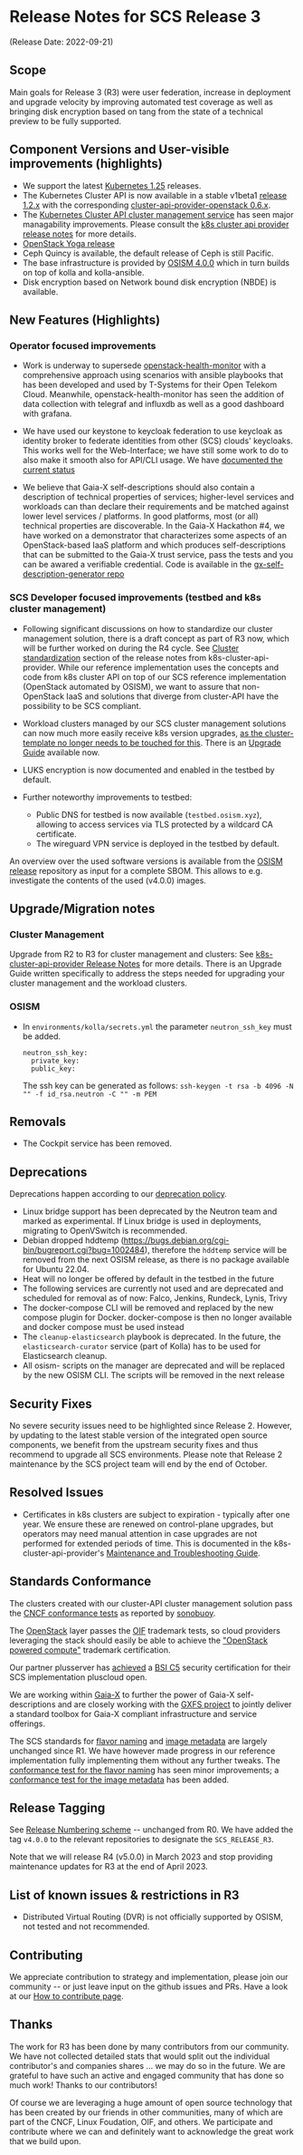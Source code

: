 # Release Notes for SCS Release 3
(Release Date: 2022-09-21)

## Scope

Main goals for Release 3 (R3) were user federation, increase in deployment and upgrade
velocity by improving automated test coverage as well as bringing disk encryption based on
tang from the state of a technical preview to be fully supported.

## Component Versions and User-visible improvements (highlights)

* We support the latest [Kubernetes 1.25](https://github.com/kubernetes/kubernetes/blob/master/CHANGELOG/CHANGELOG-1.25.md)
  releases.
* The Kubernetes Cluster API is now available in a stable v1beta1
  [release 1.2.x](https://github.com/kubernetes-sigs/cluster-api/releases)
  with the corresponding [cluster-api-provider-openstack 0.6.x](https://github.com/kubernetes-sigs/cluster-api/releases).
* The [Kubernetes Cluster API cluster management service](https://github.com/SovereignCloudStack/k8s-cluster-api-provider/)
  has seen major managability improvements.
  Please consult the
  [k8s cluster api provider release notes](https://github.com/SovereignCloudStack/k8s-cluster-api-provider/blob/main/Release-Notes-R3.md)
  for more details.
* [OpenStack Yoga release](https://releases.openstack.org/yoga/highlights.html)
* Ceph Quincy is available, the default release of Ceph is still Pacific.
* The base infrastructure is provided by
  [OSISM 4.0.0](https://release.osism.tech/notes/4.0.0.html)
  which in turn builds on top of kolla and kolla-ansible.
* Disk encryption based on Network bound disk encryption (NBDE) is available.

## New Features (Highlights)

### Operator focused improvements

* Work is underway to supersede [openstack-health-monitor](https://github.com/SovereignCloudStack/openstack-health-monitor)
  with a comprehensive approach using scenarios with ansible playbooks
  that has been developed and used by T-Systems for their Open Telekom Cloud.
  Meanwhile, openstack-health-monitor has seen the addition of data
  collection with telegraf and influxdb as well as a good dashboard
  with grafana.

* We have used our keystone to keycloak federation to use keycloak as identity
  broker to federate identities from other (SCS) clouds' keycloaks.
  This works well for the Web-Interface; we have still some work to do to also make it smooth
  also for API/CLI usage. We have [documented the current status](https://github.com/SovereignCloudStack/standards/blob/main/Design-Docs/IAM-federation/keystone-keycloak-federation.md)

* We believe that Gaia-X self-descriptions should also contain a description of
  technical properties of services; higher-level services and workloads can than
  declare their requirements and be matched against lower level services / platforms.
  In good platforms, most (or all) technical properties are discoverable. In the
  Gaia-X Hackathon #4, we have worked on a demonstrator that characterizes some
  aspects of an OpenStack-based IaaS platform and which produces self-descriptions
  that can be submitted to the Gaia-X trust service, pass the tests and you can
  be awared a verifiable credential. Code is available in the
  [gx-self-description-generator repo](https://github.com/SovereignCloudStack/gx-self-description-generator)

### SCS Developer focused improvements (testbed and k8s cluster management)

* Following significant discussions on how to standardize our cluster management solution,
  there is a draft concept as part of R3 now, which will be further worked on during
  the R4 cycle. See [Cluster standardization](https://github.com/SovereignCloudStack/k8s-cluster-api-provider/blob/main/Release-Notes-R3.md#cluster-standardization)
  section of the release notes from k8s-cluster-api-provider.
  While our reference implementation uses the concepts and code from k8s cluster API on
  top of our SCS reference implementation (OpenStack automated by OSISM), we want to
  assure that non-OpenStack IaaS and solutions that diverge from cluster-API have the possibility
  to be SCS compliant.

* Workload clusters managed by our SCS cluster management solutions can now much
  more easily receive k8s version upgrades, [as the cluster-template no longer needs
  to be touched for this](https://github.com/SovereignCloudStack/k8s-cluster-api-provider/blob/main/Release-Notes-R3.md#simplified-rolling-node-upgrades-223). There is an [Upgrade Guide](https://github.com/SovereignCloudStack/k8s-cluster-api-provider/blob/main/doc/Upgrade-Guide.md) available now.

* LUKS encryption is now documented and enabled in the testbed by default.

* Further noteworthy improvements to testbed:
  * Public DNS for testbed is now available (`testbed.osism.xyz`), allowing to access services
    via TLS protected by a wildcard CA certificate.
  * The wireguard VPN service is deployed in the testbed by default.

An overview over the used software versions is available from the
[OSISM release](https://github.com/osism/release) repository as input
for a complete SBOM. This allows to e.g. investigate the contents of the
used (v4.0.0) images.

## Upgrade/Migration notes

### Cluster Management

Upgrade from R2 to R3 for cluster management and clusters:
See [k8s-cluster-api-provider Release Notes](https://github.com/SovereignCloudStack/k8s-cluster-api-provider/blob/main/Release-Notes-R3.md#incompatible-changes)
for more details. There is an Upgrade Guide written specifically to address the steps needed for upgrading
your cluster management and the workload clusters.

### OSISM

* In ``environments/kolla/secrets.yml`` the parameter ``neutron_ssh_key`` must be
  added.

  ```
  neutron_ssh_key:
    private_key:
    public_key:
  ```

  The ssh key can be generated as follows: ``ssh-keygen -t rsa -b 4096 -N "" -f id_rsa.neutron -C "" -m PEM``

## Removals

* The Cockpit service has been removed.

## Deprecations

Deprecations happen according to our [deprecation policy](https://github.com/SovereignCloudStack/standards/blob/main/Design-Docs/Release-Policies.md#deprecation).

* Linux bridge support has been deprecated by the Neutron team and marked as experimental.
  If Linux bridge is used in deployments, migrating to OpenVSwitch is recommended.
* Debian dropped hddtemp (https://bugs.debian.org/cgi-bin/bugreport.cgi?bug=1002484),
  therefore the ``hddtemp`` service will be removed from the next OSISM release, as there is
  no package available for Ubuntu 22.04.
* Heat will no longer be offered by default in the testbed in the future
* The following services are currently not used and are deprecated and scheduled for removal as of now: Falco, Jenkins, Rundeck, Lynis, Trivy
* The docker-compose CLI will be removed and replaced by the new compose plugin for Docker.
docker-compose is then no longer available and docker compose must be used instead
* The ``cleanup-elasticsearch`` playbook is deprecated. In the future,
  the ``elasticsearch-curator`` service (part of Kolla) has to be used
  for Elasticsearch cleanup.
* All osism- scripts on the manager are deprecated and will be replaced by the new OSISM CLI. The scripts will be removed in the next release

## Security Fixes

No severe security issues need to be highlighted since Release 2. However, by updating to the latest stable version of 
the integrated open source components, we benefit from the upstream security fixes and thus recommend to upgrade all
SCS environments. Please note that Release 2 maintenance by the SCS project team will end by the end of October.

## Resolved Issues

* Certificates in k8s clusters are subject to expiration - typically after one year.
  We ensure these are renewed on control-plane upgrades, but operators may need manual attention
  in case upgrades are not performed for extended periods of time. This is documented in
  the k8s-cluster-api-provider's
  [Maintenance and Troubleshooting Guide](https://github.com/SovereignCloudStack/k8s-cluster-api-provider/blob/main/doc/Maintenance_and_Troubleshooting.md).

## Standards Conformance

The clusters created with our cluster-API cluster management solution pass
the [CNCF conformance tests](https://github.com/SovereignCloudStack/standards/blob/main/Design-Docs/Image-Properties-Spec.md)
as reported by [sonobuoy](https://sonobuoy.io/).

The [OpenStack](https://openstack.org/) layer passes the
[OIF](https://openinfra.dev/) trademark tests, so cloud providers
leveraging the stack should easily be able to achieve the
["OpenStack powered compute"](https://www.openstack.org/brand/interop/)
trademark certification.

Our partner plusserver has [achieved](https://www.openstack.org/brand/interop/)
a [BSI C5](https://www.bsi.bund.de/EN/Themen/Unternehmen-und-Organisationen/Informationen-und-Empfehlungen/Empfehlungen-nach-Angriffszielen/Cloud-Computing/Kriterienkatalog-C5/kriterienkatalog-c5_node.html)
security certification for their SCS implementation pluscloud open.

We are working within [Gaia-X](https://gaia-x.eu/) to further the power
of Gaia-X self-descriptions and are closely working with the
[GXFS project](https://gxfs.de/)
to jointly deliver a standard toolbox for Gaia-X compliant
infrastructure and service offerings.

The SCS standards for [flavor naming](https://github.com/SovereignCloudStack/standards/blob/main/Design-Docs/flavor-naming.md) and
[image metadata](https://github.com/SovereignCloudStack/standards/blob/main/Design-Docs/Image-Properties-Spec.md)
are largely unchanged since R1. We have however
made progress in our reference implementation fully implementing
them without any further tweaks. The
[conformance test for the flavor naming](https://github.com/SovereignCloudStack/standards/blob/main/Design-Docs/tools/flavor-name-check.py)
has seen minor improvements; a
[conformance test for the image metadata](https://github.com/SovereignCloudStack/standards/blob/main/Design-Docs/tools/image-md-check.py)
has been added.

## Release Tagging

See [Release Numbering scheme](https://github.com/SovereignCloudStack/standards/blob/main/Design-Docs/Release-Numbering-Scheme.md) -- unchanged from R0.
We have added the tag `v4.0.0` to the relevant repositories to designate the `SCS_RELEASE_R3`.

Note that we will release R4 (v5.0.0) in March 2023 and stop providing maintenance
updates for R3 at the end of April 2023.

## List of known issues & restrictions in R3

* Distributed Virtual Routing (DVR) is not officially supported by OSISM, not tested and not recommended.

## Contributing

We appreciate contribution to strategy and implementation, please join
our community -- or just leave input on the github issues and PRs.
Have a look at our [How to contribute page](https://scs.community/contribute/).

## Thanks

The work for R3 has been done by many contributors from our community.
We have not collected detailed stats that would split out the individual contributor's
and companies shares ... we may do so in the future. We are grateful to have such an
active and engaged community that has done so much work! Thanks to our contributors!

Of course we are leveraging a huge amount of open source technology that has been
created by our friends in other communities, many of which are part of the
CNCF, Linux Foudation, OIF, and others. We participate and contribute where
we can and definitely want to acknowledge the great work that we build upon.

